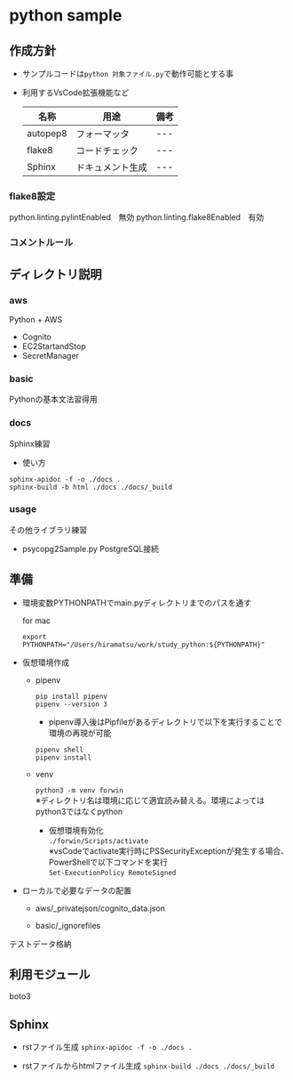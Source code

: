 python sample
===

## 作成方針
* サンプルコードは`python 対象ファイル.py`で動作可能とする事
* 利用するVsCode拡張機能など

    | 名称 | 用途 | 備考 |
    |---|---|---|
    | autopep8 | フォーマッタ |---|
    | flake8 | コードチェック |---|
    | Sphinx | ドキュメント生成 |---|

### flake8設定
python.linting.pylintEnabled　無効
python.linting.flake8Enabled　有効

### コメントルール

## ディレクトリ説明

### aws
Python + AWS

* Cognito
* EC2StartandStop
* SecretManager

### basic
Pythonの基本文法習得用

### docs
Sphinx練習

- 使い方
```
sphinx-apidoc -f -o ./docs .
sphinx-build -b html ./docs ./docs/_build  
```

### usage
その他ライブラリ練習

* psycopg2Sample.py
    PostgreSQL接続


## 準備
* 環境変数PYTHONPATHでmain.pyディレクトリまでのパスを通す

    for mac
    ```
    export PYTHONPATH="/Users/hiramatsu/work/study_python:${PYTHONPATH}"
    ```

* 仮想環境作成

    - pipenv
        ```
        pip install pipenv
        pipenv --version 3
        ```

        - pipenv導入後はPipfileがあるディレクトリで以下を実行することで環境の再現が可能

        ```
        pipenv shell
        pipenv install
        ```

    - venv

        `python3 -m venv forwin`  
        ※ディレクトリ名は環境に応じて適宜読み替える。環境によってはpython3ではなくpython

        - 仮想環境有効化  
        `./forwin/Scripts/activate`  
        ※vsCodeでactivate実行時にPSSecurityExceptionが発生する場合、PowerShellで以下コマンドを実行  
        `Set-ExecutionPolicy RemoteSigned`

* ローカルで必要なデータの配置
    - aws/_privatejson/cognito_data.json

    - basic/_ignorefiles


テストデータ格納

## 利用モジュール
boto3

## Sphinx
* rstファイル生成
`sphinx-apidoc -f -o ./docs .`

* rstファイルからhtmlファイル生成
`sphinx-build ./docs ./docs/_build`

